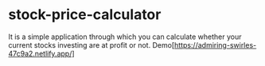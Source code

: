 # stock-price-calculator
It is a simple application through which you can calculate whether your current stocks investing are at profit or not.
Demo[https://admiring-swirles-47c9a2.netlify.app/]
